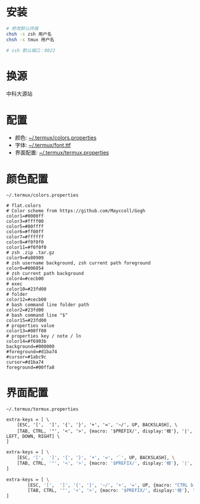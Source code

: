 
# 安装

```sh
# 修改默认终端
chsh -s zsh 用户名
chsh -s tmux 用户名

# ssh 默认端口：8022
```

# 换源

中科大源站

# 配置

- 颜色: [~/.termux/colors.properties](file/_termux/colors.properties)
- 字体: [~/.termux/font.ttf](file/_termux/font.ttf)
- 界面配置: [~/.termux/termux.properties](file/_termux/termux.properties)

# 颜色配置

` ~/.termux/colors.properties `

```properties
# flat.colors
# Color scheme from https://github.com/Mayccoll/Gogh
color1=#0000ff
color3=#ffff00
color5=#00ffff
color6=#ff00ff
color7=#ffffff
color8=#f0f0f0
color11=#f0f0f0
# zsh .zip .tar.gz
color9=#a80909
# zsh username background, zsh current path foreground
color0=#006054
# zsh current path background
color4=#cecb00
# exec
color10=#23fd00
# folder
color12=#cecb00
# bash command line folder path
color2=#23fd00
# bash command line "$"
color15=#23fd00
# properties value
color13=#00ff00
# properties key / note / ln
color14=#f6903b
background=#000000
#foreground=#d1ba74
#cursor=#1abc9c
cursor=#d1ba74
foreground=#00ffa8
```

# 界面配置

` ~/.termux/termux.properties `

```properties
extra-keys = [ \
    [ESC, '[',  ']', '{', '}', '+', '=', '~/', UP, BACKSLASH], \
    [TAB, CTRL, '"', '<', '>', {macro: '$PREFIX/', display:'根'}, '|', LEFT, DOWN, RIGHT] \
]
```

```bash
extra-keys = [ \    
    [ESC, '[',  ']', '{', '}', '+', '=', '`', UP, BACKSLASH], \
    [TAB, CTRL, '"', '<', '>', {macro: '$PREFIX/', display:'根'}, '|', LEFT, DOWN, RIGHT] \
]
```

```bash
extra-keys = [ \
        [ESC, '[',  ']', '{', '}', '~/', '+', '=', UP, {macro: "CTRL b c", display: "[+]"}], \
        [TAB, CTRL, '"', '<', '>', {macro: '$PREFIX/', display:'根'}, '|', LEFT, DOWN, RIGHT] \
]
```
